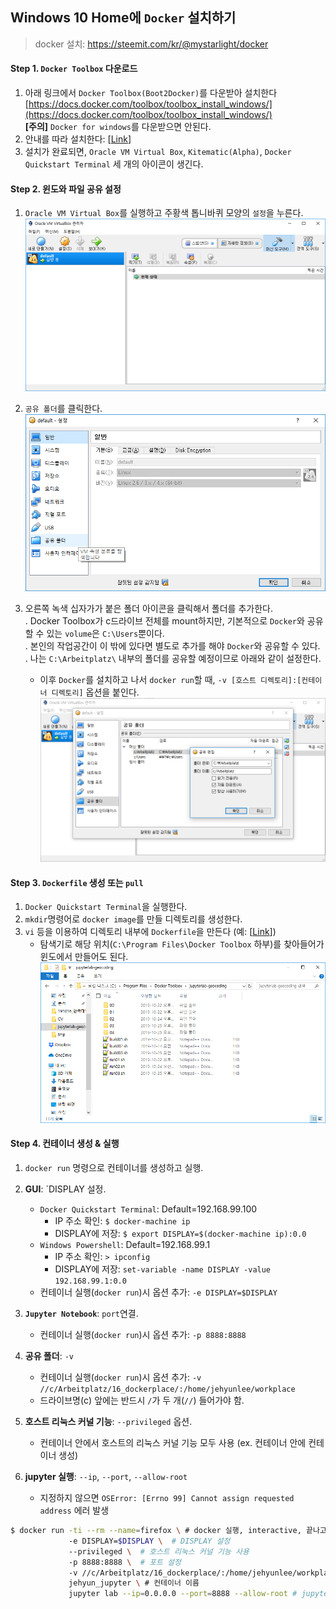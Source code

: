 ## Windows 10 Home에 `Docker` 설치하기
> docker 설치: https://steemit.com/kr/@mystarlight/docker

#### Step 1. `Docker Toolbox` 다운로드
1) 아래 링크에서 `Docker Toolbox(Boot2Docker)`를 다운받아 설치한다   
[https://docs.docker.com/toolbox/toolbox_install_windows/](https://docs.docker.com/toolbox/toolbox_install_windows/)  
   **[주의]** `Docker for windows`를 다운받으면 안된다.  
2) 안내를 따라 설치한다: [[Link](https://steemit.com/kr/@mystarlight/docker)]  
3) 설치가 완료되면, `Oracle VM Virtual Box`, `Kitematic(Alpha)`, `Docker Quickstart Terminal` 세 개의 아이콘이 생긴다.  

#### Step 2. 윈도와 파일 공유 설정
1) `Oracle VM Virtual Box`를 실행하고 주황색 톱니바퀴 모양의 `설정`을 누른다.  
![vmbox01](https://github.com/jehyunlee/docker/blob/master/Win10Home/images/vmbox01.PNG)  

2) `공유 폴더`를 클릭한다.  
![vmbox02](https://github.com/jehyunlee/docker/blob/master/Win10Home/images/vmbox02.PNG)  

3) 오른쪽 녹색 십자가가 붙은 폴더 아이콘을 클릭해서 폴더를 추가한다.  
. Docker Toolbox가 c드라이브 전체를 mount하지만, 기본적으로 `Docker`와 공유할 수 있는 `volume`은 `C:\Users`뿐이다.  
. 본인의 작업공간이 이 밖에 있다면 별도로 추가를 해야 `Docker`와 공유할 수 있다.  
. 나는 `C:\Arbeitplatz\` 내부의 폴더를 공유할 예정이므로 아래와 같이 설정한다.  
    * 이후 `Docker`를 설치하고 나서 `docker run`할 때, `-v [호스트 디렉토리]:[컨테이너 디렉토리]` 옵션을 붙인다.  
![vmbox03](https://github.com/jehyunlee/docker/blob/master/Win10Home/images/vmbox03.PNG)  

#### Step 3. `Dockerfile` 생성 또는 `pull`  
1) `Docker Quickstart Terminal`을 실행한다.  
2) `mkdir`명령어로 `docker image`를 만들 디렉토리를 생성한다.  
3) `vi` 등을 이용하여 디렉토리 내부에 `Dockerfile`을 만든다 (예: [[Link](https://github.com/jehyunlee/docker/blob/master/03/Dockerfile)])
   * 탐색기로 해당 위치(`C:\Program Files\Docker Toolbox` 하부)를 찾아들어가 윈도에서 만들어도 된다.  
![dockerfile01](https://github.com/jehyunlee/docker/blob/master/Win10Home/images/dockerfile01.PNG)    

#### Step 4. 컨테이너 생성 & 실행
1) `docker run` 명령으로 컨테이너를 생성하고 실행.  
  
2) **GUI**: `DISPLAY 설정.
    * `Docker Quickstart Terminal`: Default=192.168.99.100  
        * IP 주소 확인: `$ docker-machine ip`  
        * DISPLAY에 저장: `$ export DISPLAY=$(docker-machine ip):0.0`  
    * `Windows Powershell`: Default=192.168.99.1
        * IP 주소 확인: `> ipconfig`  
        * DISPLAY에 저장: `set-variable -name DISPLAY -value 192.168.99.1:0.0`  
    * 컨테이너 실행(`docker run`)시 옵션 추가: `-e DISPLAY=$DISPLAY`  
3) **`Jupyter Notebook`**: `port`연결.  
    * 컨테이너 실행(`docker run`)시 옵션 추가: `-p 8888:8888`    
4) **공유 폴더**: `-v`   
    * 컨테이너 실행(`docker run`)시 옵션 추가: `-v //c/Arbeitplatz/16_dockerplace/:/home/jehyunlee/workplace`   
    * 드라이브명(c) 앞에는 반드시 `/`가 두 개(`//`) 들어가야 함.  
5) **호스트 리눅스 커널 기능**: `--privileged` 옵션.  
    * 컨테이너 안에서 호스트의 리눅스 커널 기능 모두 사용 (ex. 컨테이너 안에 컨테이너 생성)  
6) **jupyter 실행**: `--ip`, `--port`, `--allow-root`  
    * 지정하지 않으면 `OSError: [Errno 99] Cannot assign requested address` 에러 발생  
    
```bash
$ docker run -ti --rm --name=firefox \ # docker 실행, interactive, 끝나고 지우기, 이름은 firefox  
             -e DISPLAY=$DISPLAY \  # DISPLAY 설정  
             --privileged \  # 호스트 리눅스 커널 기능 사용  
             -p 8888:8888 \  # 포트 설정  
             -v //c/Arbeitplatz/16_dockerplace/:/home/jehyunlee/workplace \  # 공유 폴더 설정  
             jehyun_jupyter \ # 컨테이너 이름  
             jupyter lab --ip=0.0.0.0 --port=8888 --allow-root # jupyter lab 실행  
``` 
    
